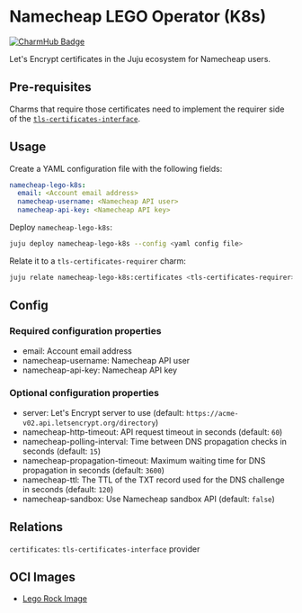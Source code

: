 # Namecheap LEGO Operator (K8s)
[![CharmHub Badge](https://charmhub.io/namecheap-lego-k8s/badge.svg)](https://charmhub.io/namecheap-lego-k8s)

Let's Encrypt certificates in the Juju ecosystem for Namecheap users.

## Pre-requisites

Charms that require those certificates need to implement the requirer side of the [`tls-certificates-interface`](https://github.com/canonical/tls-certificates-interface).

## Usage

Create a YAML configuration file with the following fields:

```yaml
namecheap-lego-k8s:
  email: <Account email address>
  namecheap-username: <Namecheap API user>
  namecheap-api-key: <Namecheap API key>
```

Deploy `namecheap-lego-k8s`:

```bash
juju deploy namecheap-lego-k8s --config <yaml config file>
```

Relate it to a `tls-certificates-requirer` charm:

```bash
juju relate namecheap-lego-k8s:certificates <tls-certificates-requirer>
```

## Config

### Required configuration properties

- email: Account email address
- namecheap-username: Namecheap API user
- namecheap-api-key: Namecheap API key

### Optional configuration properties

- server: Let's Encrypt server to use (default: `https://acme-v02.api.letsencrypt.org/directory`)
- namecheap-http-timeout: API request timeout in seconds (default: `60`)
- namecheap-polling-interval: Time between DNS propagation checks in seconds (default: `15`)
- namecheap-propagation-timeout: Maximum waiting time for DNS propagation in seconds (default: `3600`)
- namecheap-ttl: The TTL of the TXT record used for the DNS challenge in seconds (default: `120`)
- namecheap-sandbox: Use Namecheap sandbox API (default: `false`)


## Relations

`certificates`: `tls-certificates-interface` provider

## OCI Images

-  [Lego Rock Image](https://github.com/canonical/lego-rock)
